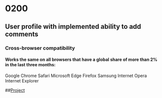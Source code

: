 # 0200
## User profile with implemented ability to add comments

### Cross-browser compatibility

#### Works the same on all browsers that have a global share of more than 2% in the last three months:

Google Chrome
Safari
Microsoft Edge
Firefox
Samsung Internet
Opera
Internet Explorer

##[Project](https://lera-permiakova.github.io/0200/)
